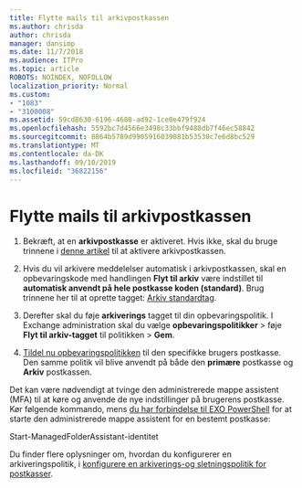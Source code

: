 ```yaml
---
title: Flytte mails til arkivpostkassen
ms.author: chrisda
author: chrisda
manager: dansimp
ms.date: 11/7/2018
ms.audience: ITPro
ms.topic: article
ROBOTS: NOINDEX, NOFOLLOW
localization_priority: Normal
ms.custom:
- "1083"
- "3100008"
ms.assetid: 59cd8630-6196-4680-ad92-1ce0e479f924
ms.openlocfilehash: 5592bc7d4566e3498c33bbf9488db7f46ec58842
ms.sourcegitcommit: 8864b5789d9905916039081b53530c7e6d8bc529
ms.translationtype: MT
ms.contentlocale: da-DK
ms.lasthandoff: 09/10/2019
ms.locfileid: "36822156"
---
```

# <a name="move-email-to-the-archive-mailbox"></a>Flytte mails til arkivpostkassen

1. Bekræft, at en **arkivpostkasse** er aktiveret. Hvis ikke, skal du bruge trinnene i [denne artikel](https://docs.microsoft.com/office365/securitycompliance/enable-archive-mailboxes) til at aktivere arkivpostkassen.

2. Hvis du vil arkivere meddelelser automatisk i arkivpostkassen, skal en opbevaringskode med handlingen **Flyt til arkiv** være indstillet til **automatisk anvendt på hele postkasse koden (standard)**. Brug trinnene her til at oprette tagget: [Arkiv standardtag](https://docs.microsoft.com/office365/securitycompliance/set-up-an-archive-and-deletion-policy-for-mailboxes#create-a-custom-archive-default-policy-tag).

3. Derefter skal du føje **arkiverings** tagget til din opbevaringspolitik. I Exchange administration skal du vælge **opbevaringspolitikker** > føje **Flyt til arkiv-tagget** til politikken > **Gem**.

4. [Tildel nu opbevaringspolitikken](https://docs.microsoft.com/exchange/security-and-compliance/messaging-records-management/apply-retention-policy) til den specifikke brugers postkasse. Den samme politik vil blive anvendt på både den **primære** postkasse og **Arkiv** postkassen.

Det kan være nødvendigt at tvinge den administrerede mappe assistent (MFA) til at køre og anvende de nye indstillinger på brugerens postkasse. Kør følgende kommando, mens [du har forbindelse til EXO PowerShell](https://docs.microsoft.com/powershell/exchange/exchange-online/connect-to-exchange-online-powershell/connect-to-exchange-online-powershell?view=exchange-ps) for at starte den administrerede mappe assistent for en bestemt postkasse:
  
Start-ManagedFolderAssistant-identitet<name of the mailbox>

Du finder flere oplysninger om, hvordan du konfigurerer en arkiveringspolitik, i [konfigurere en arkiverings-og sletningspolitik for postkasser](https://docs.microsoft.com/office365/securitycompliance/set-up-an-archive-and-deletion-policy-for-mailboxes#step-1-enable-archive-mailboxes-for-users).
  